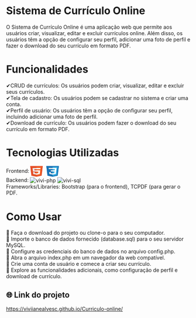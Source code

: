# Sistema de Currículo Online
O Sistema de Currículo Online é uma aplicação web que permite aos usuários criar, visualizar, editar e excluir currículos online. Além disso, os usuários têm a opção de configurar seu perfil, adicionar uma foto de perfil e fazer o download do seu currículo em formato PDF.

# Funcionalidades <br>
✔CRUD de currículos: Os usuários podem criar, visualizar, editar e excluir seus currículos. <br>
✔Tela de cadastro: Os usuários podem se cadastrar no sistema e criar uma conta. <br>
✔Perfil de usuário: Os usuários têm a opção de configurar seu perfil, incluindo adicionar uma foto de perfil. <br>
✔Download de currículo: Os usuários podem fazer o download do seu currículo em formato PDF. <br>

##

# Tecnologias Utilizadas 
Frontend:<img align="center" alt="vivi-HTML" height="30" width="40" src="https://raw.githubusercontent.com/devicons/devicon/master/icons/html5/html5-original.svg">
        <img align="center" alt="vivi-CSS" height="30" width="40" src="https://raw.githubusercontent.com/devicons/devicon/master/icons/css3/css3-original.svg"> <br>
Backend: <img align="center" alt="vivi-php" height="40" width="50" src="https://cdn.jsdelivr.net/gh/devicons/devicon/icons/php/php-original.svg" />
        <img align="center" alt="vivi-sql" height="50" width="60" src="https://cdn.jsdelivr.net/gh/devicons/devicon/icons/mysql/mysql-original-wordmark.svg" />  <br>
Frameworks/Libraries: Bootstrap (para o frontend), TCPDF (para gerar o PDF. <br>

##

# Como Usar
🔸 Faça o download do projeto ou clone-o para o seu computador. <br>
🔸 Importe o banco de dados fornecido (database.sql) para o seu servidor MySQL. <br>
🔸 Configure as credenciais do banco de dados no arquivo config.php. <br>
🔸 Abra o arquivo index.php em um navegador da web compatível. <br>
🔸 Crie uma conta de usuário e comece a criar seu currículo. <br>
🔸 Explore as funcionalidades adicionais, como configuração de perfil e download de currículo. <br>

## 🌐 Link do projeto
 https://viviianealvesc.github.io/Curriculo-online/
